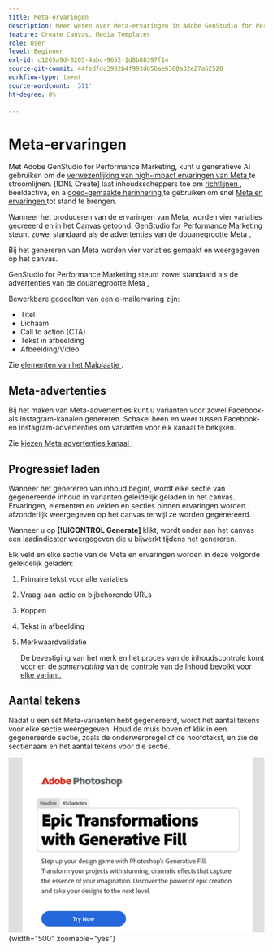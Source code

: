 ```yaml
---
title: Meta-ervaringen
description: Meer weten over Meta-ervaringen in Adobe GenStudio for Performance Marketing?
feature: Create Canvas, Media Templates
role: User
level: Beginner
exl-id: c1265a9d-8205-4abc-9652-1d8b88397f14
source-git-commit: 44fedfdc3902b4f993d656ae6360a32e27a62520
workflow-type: tm+mt
source-wordcount: '311'
ht-degree: 0%

---
```


# Meta-ervaringen

Met Adobe GenStudio for Performance Marketing, kunt u generatieve AI gebruiken om de [ verwezenlijking van high-impact ervaringen van Meta ](/help/user-guide/create/create-meta-ad.md) te stroomlijnen. [!DNL Create] laat inhoudsscheppers toe om [ richtlijnen ](/help/user-guide/guidelines/overview.md), beeldactiva, en a [ goed-gemaakte herinnering ](/help/user-guide/effective-prompts.md) te gebruiken om snel [ Meta en ervaringen ](/help/user-guide/create/create-meta-ad.md) tot stand te brengen.

Wanneer het produceren van de ervaringen van Meta, worden vier variaties gecreeerd en in het Canvas getoond. GenStudio for Performance Marketing steunt zowel standaard als de advertenties van de douanegrootte Meta [.](/help/user-guide/content/best-practices-for-templates.md#follow-channel-specific-template-guidelines)

Bij het genereren van Meta worden vier variaties gemaakt en weergegeven op het canvas.

GenStudio for Performance Marketing steunt zowel standaard als de advertenties van de douanegrootte Meta [.](/help/user-guide/templates/meta-template.md)

Bewerkbare gedeelten van een e-mailervaring zijn:

* Titel
* Lichaam
* Call to action (CTA)
* Tekst in afbeelding
* Afbeelding/Video

Zie [ elementen van het Malplaatje ](/help/user-guide/content/use-templates.md#template-elements).

## Meta-advertenties

Bij het maken van Meta-advertenties kunt u varianten voor zowel Facebook- als Instagram-kanalen genereren. Schakel heen en weer tussen Facebook- en Instagram-advertenties om varianten voor elk kanaal te bekijken.

Zie [ kiezen Meta advertenties kanaal ](/help/user-guide/create/create-meta-ad.md#choose-meta-ads-channel).

## Progressief laden

Wanneer het genereren van inhoud begint, wordt elke sectie van gegenereerde inhoud in varianten geleidelijk geladen in het canvas. Ervaringen, elementen en velden en secties binnen ervaringen worden afzonderlijk weergegeven op het canvas terwijl ze worden gegenereerd.

Wanneer u op **[!UICONTROL Generate]** klikt, wordt onder aan het canvas een laadindicator weergegeven die u bijwerkt tijdens het genereren.

Elk veld en elke sectie van de Meta en ervaringen worden in deze volgorde geleidelijk geladen:

1. Primaire tekst voor alle variaties
1. Vraag-aan-actie en bijbehorende URLs
1. Koppen
1. Tekst in afbeelding
1. Merkwaardvalidatie

   De bevestiging van het merk en het proces van de inhoudscontrole komt voor en de [_samenvatting_ van de controle van de Inhoud bevolkt voor elke variant.](/help/user-guide/guidelines/brand-validation.md#content-check-summary)

## Aantal tekens

Nadat u een set Meta-varianten hebt gegenereerd, wordt het aantal tekens voor elke sectie weergegeven. Houd de muis boven of klik in een gegenereerde sectie, zoals de onderwerpregel of de hoofdtekst, en zie de sectienaam en het aantal tekens voor die sectie.

![ Aantal van het Karakter ](/help/assets/character-count.png){width="500" zoomable="yes"}
